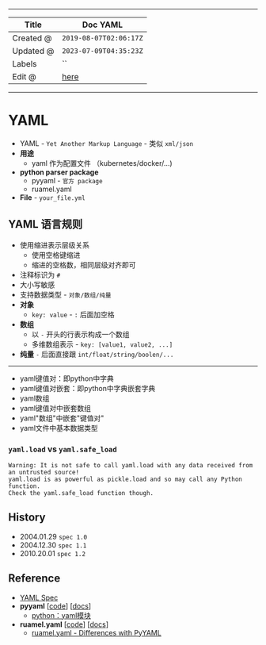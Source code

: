 -----

| Title     | Doc YAML                                             |
| --------- | ---------------------------------------------------- |
| Created @ | `2019-08-07T02:06:17Z`                               |
| Updated @ | `2023-07-09T04:35:23Z`                               |
| Labels    | \`\`                                                 |
| Edit @    | [here](https://github.com/junxnone/xwiki/issues/140) |

-----

# YAML

  - YAML - `Yet Another Markup Language` - 类似 `xml/json`
  - **用途**
      - yaml 作为配置文件 （kubernetes/docker/...)
  - **python parser package**
      - pyyaml - `官方 package`
      - ruamel.yaml
  - **File** - `your_file.yml`

## YAML 语言规则

  - 使用缩进表示层级关系
      - 使用空格键缩进
      - 缩进的空格数，相同层级对齐即可
  - 注释标识为 `#`
  - 大小写敏感
  - 支持数据类型 - `对象/数组/纯量`
  - **对象**
      - `key: value` - `:` 后面加空格
  - **数组**
      - 以 `-` 开头的行表示构成一个数组
      - 多维数组表示 - `key: [value1, value2, ...]`
  - **纯量** `-` 后面直接跟 `int/float/string/boolen/...`

-----

  - yaml键值对：即python中字典
  - yaml键值对嵌套：即python中字典嵌套字典
  - yaml数组
  - yaml键值对中嵌套数组
  - yaml"数组"中嵌套"键值对"
  - yaml文件中基本数据类型

### `yaml.load` vs `yaml.safe_load`

    Warning: It is not safe to call yaml.load with any data received from an untrusted source!
    yaml.load is as powerful as pickle.load and so may call any Python function. 
    Check the yaml.safe_load function though.

## History

  - 2004.01.29 `spec 1.0`
  - 2004.12.30 `spec 1.1`
  - 2010.20.01 `spec 1.2`

## Reference

  - [YAML Spec](https://yaml.org/spec/)
  - **pyyaml** \[[code](https://github.com/yaml/pyyaml)\]
    \[[docs](https://pyyaml.org/wiki/PyYAMLDocumentation)\]
      - [python：yaml模块](https://www.jianshu.com/p/eaa1bf01b3a6)
  - **ruamel.yaml**
    \[[code](https://sourceforge.net/p/ruamel-yaml/code/ci/default/tree/)\]
    \[[docs](https://yaml.readthedocs.io/en/latest/)\]
      - [ruamel.yaml - Differences with
        PyYAML](https://yaml.readthedocs.io/en/latest/pyyaml.html)
